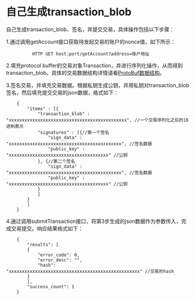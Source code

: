# 自己生成transaction\_blob

自己生成transaction\_blob、签名，并提交交易，具体操作包括以下步骤：

1.通过调用getAccount接口获取待发起交易的账户的nonce值，如下所示：

```text
          HTTP GET host:port/getAccount?address=账户地址
```

2.填充protocol buffer的交易对象Transaction，并进行序列化操作，从而得到transaction\_blob。具体的交易数据结构详情请看[ProtoBuf数据结构](../protobuf-shu-ju-jie-gou/)。

3.签名交易，并填充交易数据。根据私钥生成公钥，并用私钥对transaction\_blob签名，然后填充提交交易的json数据，格式如下：

```text
    {
        "items" : [{
            "transaction_blob" : "xxxxxxxxxxxxxxxxxxxxxxxxxxxxxxxxxxxxxxxxxxxxx", //一个交易序列化之后的16进制表示
            "signatures" : [{//第一个签名
                "sign_data" : "xxxxxxxxxxxxxxxxxxxxxxxxxxxxxxxxxxxxxxxxxxx", //签名数据
                "public_key" : "xxxxxxxxxxxxxxxxxxxxxxxxxxxxxxxxxxxxxx" //公钥
            }, {//第二个签名
                "sign_data" : "xxxxxxxxxxxxxxxxxxxxxxxxxxxxxxxxxxxxxxxxxxx", //签名数据
                "public_key" : "xxxxxxxxxxxxxxxxxxxxxxxxxxxxxxxxxxxxxx" //公钥
            }
            ]
        }
        ]
    }
```

4.通过调用submitTransaction接口，将第3步生成的json数据作为参数传入，完成交易提交。响应结果格式如下：

```text
    {
        "results": [
        {
            "error_code": 0,
            "error_desc": "",
            "hash": "xxxxxxxxxxxxxxxxxxxxxxxxxxxxxxxxxxxxxxxxxxxxxxxxxx" //交易的hash
        }
        ],
        "success_count": 1
    }
```

